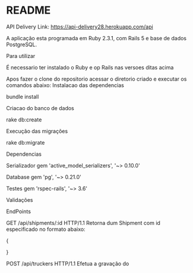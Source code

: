 # README

API Delivery
Link: https://api-delivery28.herokuapp.com/api

A aplicação esta programada em Ruby 2.3.1, com Rails 5 e base de dados PostgreSQL.

Para utilizar 

É necessario ter instalado o Ruby e op Rails nas versoes ditas acima

Apos fazer o clone do repositorio acessar o diretorio criado e executar os comandos abaixo:
Instalacao das dependencias

bundle install

Criacao do banco de dados

rake db:create

Execução das migrações

rake db:migrate

Dependencias

Serializador
gem 'active_model_serializers', '~> 0.10.0'

Database
gem 'pg', '~> 0.21.0'

Testes
gem 'rspec-rails', '~> 3.6'

Validações 

EndPoints

GET /api/shipments/:id HTTP/1.1
Retorna dum Shipment com id especificado no formato abaixo:

{

}

POST /api/truckers HTTP/1.1
Efetua a gravação do
